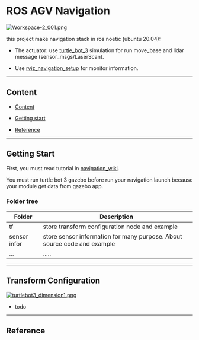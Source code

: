 # ROS AGV Navigation

[![Workspace-2_001.png](https://s8.gifyu.com/images/Workspace-2_001.png)](https://gifyu.com/image/C8TD)

this project make navigation stack in ros noetic (ubuntu 20.04):

+ The actuator: use [turtle_bot_3](https://emanual.robotis.com/docs/en/platform/turtlebot3/simulation/) simulation for run move_base and lidar message (sensor_msgs/LaserScan).

+ Use [rviz_navigation_setup](http://wiki.ros.org/navigation/Tutorials/Using%20rviz%20with%20the%20Navigation%20Stack) for monitor information.

---

## Content

+ [Content](##Content)
  <!-- * [Sub-heading](#sub-heading)
    + [Sub-sub-heading](#sub-sub-heading) -->
+ [Getting start](##Getting-Start)

+ [Reference](##Reference)

---

## Getting Start

First, you must read tutorial in [navigation_wiki](http://wiki.ros.org/navigation/Tutorials/RobotSetup).

You must run turtle bot 3 gazebo before run your navigation launch because your module get data from gazebo app.

### Folder tree

| Folder | Description |
| ------ | ----------- |
| tf     | store transform configuration node and example|
| sensor infor | store sensor information for many purpose. About source code and example|
| ...    | .....|

---

## Transform Configuration

[![turtlebot3_dimension1.png](https://s2.gifyu.com/images/turtlebot3_dimension1.png)](https://gifyu.com/image/CiKB)

+ todo



---

## Reference
